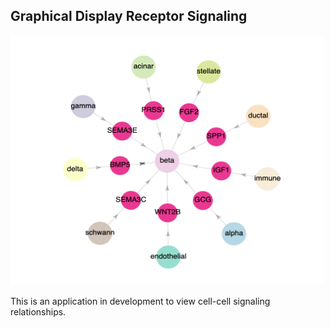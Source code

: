 ## Graphical Display Receptor Signaling
<img src="https://raw.githubusercontent.com/Gaulton-Lab/receptor-signaling-app/main/signaling.png" width="500" height="400" />

This is an application in development to view cell-cell signaling relationships.


